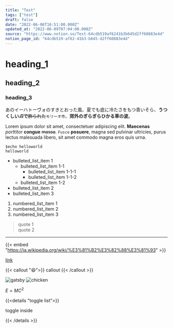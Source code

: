 ```yaml
---
title: "Test"
tags: ["test"]
draft: false
date: "2022-06-06T16:51:00.000Z"
updated_at: "2022-06-09T07:04:00.000Z"
source: "https://www.notion.so/Test-64cdb519af6241b3b645d2ff60883e4d"
notion_page_id: "64cdb519-af62-41b3-b645-d2ff60883e4d"
---
```

# heading_1

## heading_2

### heading_3


あのイーハトーヴォのすきとおった風、夏でも底に冷たさをもつ青いそら、**うつくしい***森*__で__~~飾られた~~`モリーオ市`、__郊外のぎらぎらひかる草の波__。


Lorem ipsum dolor sit amet, consectetuer adipiscing elit. **Maecenas** *porttitor* __congue__ ~~massa~~. `Fusce` __posuere__, magna sed pulvinar ultricies, purus lectus malesuada libero, sit amet commodo magna eros quis urna.

```shell
$echo helloworld
helloworld
```

- bulleted_list_item 1
  - bulleted_list_item 1-1
    - bulleted_list_item 1-1-1
    - bulleted_list_item 1-1-2
  - bulleted_list_item 1-2
- bulleted_list_item 2
- bulleted_list_item 3
1. numbered_list_item 1
1. numbered_list_item 2
1. numbered_list_item 3
> quote 1  
quote 2

---

{{< embed "https://ja.wikipedia.org/wiki/%E3%81%B2%E3%82%88%E3%81%93" >}}


[link](https://ja.wikipedia.org/wiki/%E3%81%B2%E3%82%88%E3%81%93)

{{< callout "😆">}}
callout
{{< /callout >}}

![gatsby](./3ccebf691925c38970a2.png)
![chicken](./43643bbb58e1f8833d84.jpg)

$E = MC^2$

{{<details "toggle list">}}


toggle inside



{{< /details >}}




